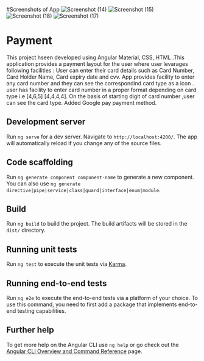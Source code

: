 #Screenshots of  App
![Screenshot (14)](https://user-images.githubusercontent.com/30436452/126982526-1d23bcca-cf19-4bca-89aa-60512b10b40b.png)
![Screenshot (15)](https://user-images.githubusercontent.com/30436452/126982675-fde36ae6-5889-41ff-9dee-5bdfa54918af.png)
![Screenshot (18)](https://user-images.githubusercontent.com/30436452/127051505-337d6d70-d025-418a-8bba-3072ae2b0d82.png)
![Screenshot (17)](https://user-images.githubusercontent.com/30436452/127051534-fe4ca6e7-0c86-44c9-b538-6c336e107e90.png)


# Payment

This project hseen developed using Angular Material, CSS, HTML .This application provides a payment layout for the user where user levarages following facilities :
User can enter their card details such as Card Number, Card Holder Name, Card expiry date and cvv.
App provides facility to enter any card number and they can see the correspondind card type as a icon .
user has facility to enter card number in a proper format depending on card type i.e [4,6,5] [4,4,4,4].
On the basis of starting digit of card number ,user can see the card type.
Added Google pay payment method.

## Development server

Run `ng serve` for a dev server. Navigate to `http://localhost:4200/`. The app will automatically reload if you change any of the source files.

## Code scaffolding

Run `ng generate component component-name` to generate a new component. You can also use `ng generate directive|pipe|service|class|guard|interface|enum|module`.

## Build

Run `ng build` to build the project. The build artifacts will be stored in the `dist/` directory.

## Running unit tests

Run `ng test` to execute the unit tests via [Karma](https://karma-runner.github.io).

## Running end-to-end tests

Run `ng e2e` to execute the end-to-end tests via a platform of your choice. To use this command, you need to first add a package that implements end-to-end testing capabilities.

## Further help

To get more help on the Angular CLI use `ng help` or go check out the [Angular CLI Overview and Command Reference](https://angular.io/cli) page.
